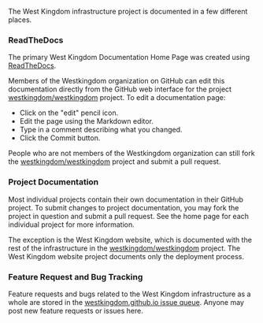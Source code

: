 The West Kingdom infrastructure project is documented in a few different places.

### ReadTheDocs
The primary West Kingdom Documentation Home Page was created using [ReadTheDocs](http://docs.readthedocs.org/).

Members of the Westkingdom organization on GitHub can edit this documentation directly from the GitHub web interface for the project [westkingdom/westkingdom](https://github.com/westkingdom/westkingdom) project.  To edit a documentation page:

- Click on the "edit" pencil icon.
- Edit the page using the Markdown editor.
- Type in a comment describing what you changed.
- Click the Commit button.

People who are not members of the Westkingdom organization can still fork the [westkingdom/westkingdom](https://github.com/westkingdom/westkingdom) project and submit a pull request.

### Project Documentation
Most individual projects contain their own documentation in their GitHub project.  To submit changes to project documentation, you may fork the project in question and submit a pull request.  See the home page for each individual project for more information.

The exception is the West Kingdom website, which is documented with the rest of the infrastructure in the [westkingdom/westkingdom](https://github.com/westkingdom/westkingdom) project.  The West Kingdom website project documents only the deployment process.

### Feature Request and Bug Tracking
Feature requests and bugs related to the West Kingdom infrastructure as a whole are stored in the [westkingdom.github.io issue queue](https://github.com/westkingdom/westkingdom/issues).  Anyone may post new feature requests or issues here.

